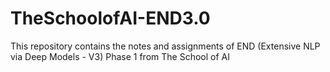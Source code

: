 # TheSchoolofAI-END3.0
This repository contains the notes and assignments of END (Extensive NLP via Deep Models - V3) Phase 1 from The School of AI
